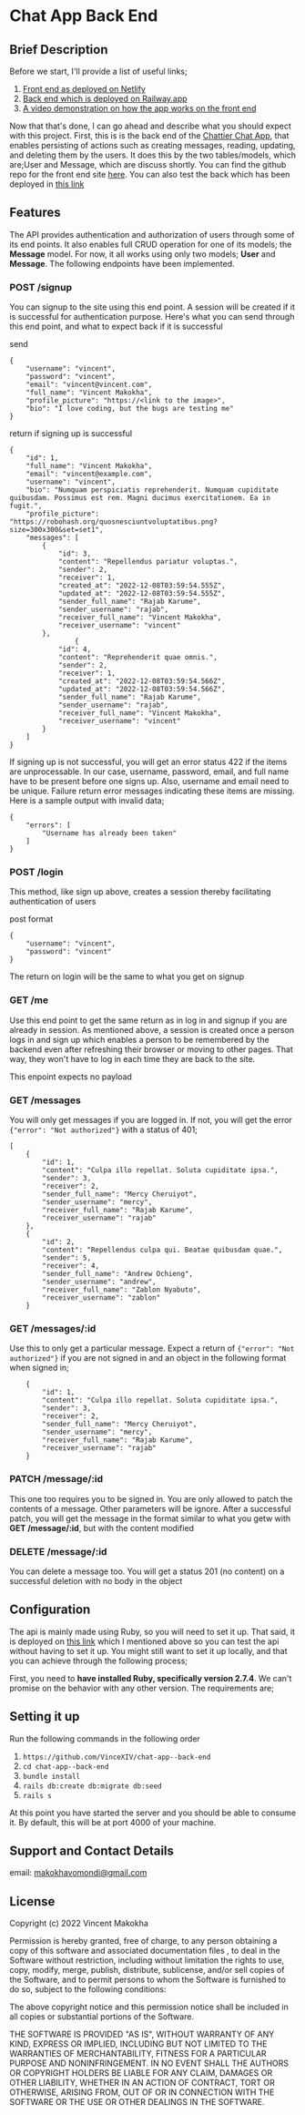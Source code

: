 # Chat App Back End

## Brief Description
Before we start, I'll provide a list of useful links;
1. [Front end as deployed on Netlify](https://main--euphonious-cannoli-496c7f.netlify.app)
2. [Back end which is deployed on Railway.app](https://chat-app-back-end-production.up.railway.app)
3. [A video demonstration on how the app works on the front end](https://drive.google.com/file/d/1QC1sDezkolYe-ZP2r00G34jbyk__3NwF/view?usp=sharing)

Now that that's done, I can go ahead and describe what you should expect with this project. First, this is is the back end of the [Chattier Chat App](https://main--euphonious-cannoli-496c7f.netlify.app), that enables persisting of actions such as creating messages, reading, updating, and deleting them by the users. It does this by the two tables/models, which are;User and Message, which are discuss shortly. You can find the github repo for the front end site [here](https://github.com/VinceXIV/chat-app--front-end). You can also test the back which has been deployed in [this link](https://chat-app-back-end-production.up.railway.app)

## Features
The API provides authentication and authorization of users through some of its end points. It also enables full CRUD operation for one of its models; the **Message** model. For now, it all works using only two models; **User** and **Message**. The following endpoints have been implemented.

### POST /signup
You can signup to the site using this end point. A session will be created if it is successful for authentication purpose. Here's what you can send through this end point, and what to expect back if it is successful

send
```
{
    "username": "vincent",
    "password": "vincent",
    "email": "vincent@vincent.com",
    "full_name": "Vincent Makokha",
    "profile_picture": "https://<link to the image>",
    "bio": "I love coding, but the bugs are testing me"
}
```

return if signing up is successful
```
{
    "id": 1,
    "full_name": "Vincent Makokha",
    "email": "vincent@example.com",
    "username": "vincent",
    "bio": "Numquam perspiciatis reprehenderit. Numquam cupiditate quibusdam. Possimus est rem. Magni ducimus exercitationem. Ea in fugit.",
    "profile_picture": "https://robohash.org/quosnesciuntvoluptatibus.png?size=300x300&set=set1",
    "messages": [
        {
            "id": 3,
            "content": "Repellendus pariatur voluptas.",
            "sender": 2,
            "receiver": 1,
            "created_at": "2022-12-08T03:59:54.555Z",
            "updated_at": "2022-12-08T03:59:54.555Z",
            "sender_full_name": "Rajab Karume",
            "sender_username": "rajab",
            "receiver_full_name": "Vincent Makokha",
            "receiver_username": "vincent"
        },
                {
            "id": 4,
            "content": "Reprehenderit quae omnis.",
            "sender": 2,
            "receiver": 1,
            "created_at": "2022-12-08T03:59:54.566Z",
            "updated_at": "2022-12-08T03:59:54.566Z",
            "sender_full_name": "Rajab Karume",
            "sender_username": "rajab",
            "receiver_full_name": "Vincent Makokha",
            "receiver_username": "vincent"
        }
    ]
}
```

If signing up is not successful, you will get an error status 422 if the items are unprocessable. In our case, username, password, email, and full name have to be present before one signs up. Also, username and email need to be unique. Failure return error messages indicating these items are missing. Here is a sample output with invalid data;

```
{
    "errors": [
        "Username has already been taken"
    ]
}
```



### POST /login
This method, like sign up above, creates a session thereby facilitating authentication of users

post format
```
{
    "username": "vincent",
    "password": "vincent"
}
```
The return on login will be the same to what you get on signup

### GET /me
Use this end point to get the same return as in log in and signup if you are already in session. As mentioned above, a session is created once a person logs in and sign up which enables a person to be remembered by the backend even after refreshing their browser or moving to other pages. That way, they won't have to log in each time they are back to the site.

This enpoint expects no payload

### GET /messages
You will only get messages if you are logged in. If not, you will get the error `{"error": "Not authorized"}` with a status of 401;

```
[
    {
        "id": 1,
        "content": "Culpa illo repellat. Soluta cupiditate ipsa.",
        "sender": 3,
        "receiver": 2,
        "sender_full_name": "Mercy Cheruiyot",
        "sender_username": "mercy",
        "receiver_full_name": "Rajab Karume",
        "receiver_username": "rajab"
    },
    {
        "id": 2,
        "content": "Repellendus culpa qui. Beatae quibusdam quae.",
        "sender": 5,
        "receiver": 4,
        "sender_full_name": "Andrew Ochieng",
        "sender_username": "andrew",
        "receiver_full_name": "Zablon Nyabuto",
        "receiver_username": "zablon"
    }
```

### GET /messages/:id
Use this to only get a particular message. Expect a return of `{"error": "Not authorized"}` if you are not signed in and an object in the following format when signed in;
```
    {
        "id": 1,
        "content": "Culpa illo repellat. Soluta cupiditate ipsa.",
        "sender": 3,
        "receiver": 2,
        "sender_full_name": "Mercy Cheruiyot",
        "sender_username": "mercy",
        "receiver_full_name": "Rajab Karume",
        "receiver_username": "rajab"
    }
```

### PATCH /message/:id
This one too requires you to be signed in. You are only allowed to patch the contents of a message. Other parameters will be ignore. After a successful patch, you will get the message in the format similar to what you getw with **GET /message/:id**, but with the content modified

### DELETE /message/:id
You can delete a message too. You will get a status 201 (no content) on a successful deletion with no body in the object

## Configuration
The api is mainly made using Ruby, so you will need to set it up. That said, it is deployed on [this link](https://chat-app-back-end-production.up.railway.app) which I mentioned above so you can test the api without having to set it up. You might still want to set it up locally, and that you can achieve through the following process;

First, you need to **have installed Ruby, specifically version 2.7.4**. We can't promise on the behavior with any other version. The requirements are;

## Setting it up
Run the following commands in the following order
1. `https://github.com/VinceXIV/chat-app--back-end`
2. `cd chat-app--back-end`
3. `bundle install`
4. `rails db:create db:migrate db:seed`
5. `rails s`

At this point you have started the server and you should be able to consume it. By default, this will be at port 4000 of your machine.

## Support and Contact Details
email: makokhavomondi@gmail.com

## License
Copyright (c) 2022 Vincent Makokha

Permission is hereby granted, free of charge, to any person obtaining a copy of this software and associated documentation files , to deal in the Software without restriction, including without limitation the rights to use, copy, modify, merge, publish, distribute, sublicense, and/or sell copies of the Software, and to permit persons to whom the Software is furnished to do so, subject to the following conditions:

The above copyright notice and this permission notice shall be included in all copies or substantial portions of the Software.

THE SOFTWARE IS PROVIDED "AS IS", WITHOUT WARRANTY OF ANY KIND, EXPRESS OR IMPLIED, INCLUDING BUT NOT LIMITED TO THE WARRANTIES OF MERCHANTABILITY, FITNESS FOR A PARTICULAR PURPOSE AND NONINFRINGEMENT. IN NO EVENT SHALL THE AUTHORS OR COPYRIGHT HOLDERS BE LIABLE FOR ANY CLAIM, DAMAGES OR OTHER LIABILITY, WHETHER IN AN ACTION OF CONTRACT, TORT OR OTHERWISE, ARISING FROM, OUT OF OR IN CONNECTION WITH THE SOFTWARE OR THE USE OR OTHER DEALINGS IN THE SOFTWARE.
